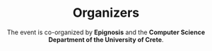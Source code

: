 ---
title: Organizers
subtitle: The event is co-organized by <strong>Epignosis</strong> and the <strong>Computer Science Department of the University of Crete</strong>.
type: organizers
organizers:
  - name: Epignosis
    text: Epignosis, the company behind TalentLMS, is a global leader in learning technologies committed to democratizing online training. With a focus on user-friendly and effective solutions, they empower organizations of all sizes to easily create and deliver engaging learning experiences.
  - name: University of Crete
    subtitle: Computer Science Department
    text: The Computer Science Department of the University of Crete offers an undergraduate and postgraduate program of high quality and conducts research with tangible and important results in areas of significance for the industry and the society. The educational and research activities of the Department cover a wide scope of basic and applied areas in Computer Science.
order: 4
---